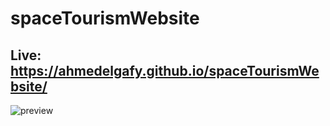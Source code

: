 # spaceTourismWebsite
## Live: https://ahmedelgafy.github.io/spaceTourismWebsite/
![preview](https://user-images.githubusercontent.com/90569783/218261534-aade24fe-c2bc-4b3b-a22f-ac46fa9cf683.jpg)
